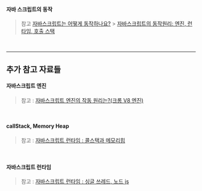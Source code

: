 #### 자바 스크립트의 동작

> 참고
> [자바스크립트는 어떻게 동작하나요?](https://haileychoi15.medium.com/%EC%9E%90%EB%B0%94%EC%8A%A4%ED%81%AC%EB%A6%BD%ED%8A%B8%EB%8A%94-%EC%96%B4%EB%96%BB%EA%B2%8C-%EB%8F%99%EC%9E%91%ED%95%98%EB%82%98%EC%9A%94-f3d07a529e41) > [자바스크립트의 동작원리: 엔진, 런타임, 호출 스택](https://joshua1988.github.io/web-development/translation/javascript/how-js-works-inside-engine/)

<br>

---

## 추가 참고 자료들

#### 자바스크립트 엔진

> 참고 : [자바스크립트 엔진의 작동 원리는?(크롬 V8 엔진)](https://soldonii.tistory.com/52?category=862198)

<br>

#### callStack, Memory Heap

> 참고 : [자바스크립트 런타임 : 콜스택과 메모리힙](https://soldonii.tistory.com/53)

<br>

#### 자바스크립트 런타임

> 참고 : [자바스크립트 런타임 : 싱글 쓰레드, 노드 js](https://soldonii.tistory.com/54?category=862198)
